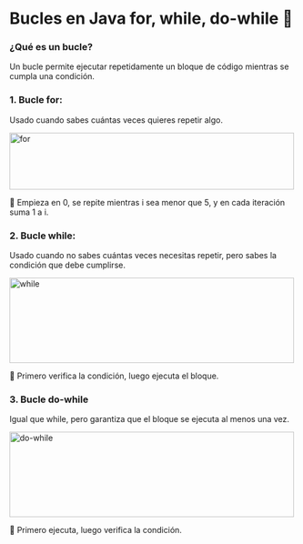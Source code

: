 # Bucles en Java for, while, do-while :repeat:
### ¿Qué es un bucle?
Un bucle permite ejecutar repetidamente un bloque de código mientras se cumpla una condición.
### 1. Bucle for:
Usado cuando sabes cuántas veces quieres repetir algo.

<image src="https://github.com/aruipal/Java/blob/main/recursos/for.JPG" alt="for" width="500" height="100">

:pushpin: Empieza en 0, se repite mientras i sea menor que 5, y en cada iteración suma 1 a i.
### 2. Bucle while:
Usado cuando no sabes cuántas veces necesitas repetir, pero sabes la condición que debe cumplirse.

<image src="https://github.com/aruipal/Java/blob/main/recursos/while.JPG" alt="while" width="500" height="150">
  
:pushpin: Primero verifica la condición, luego ejecuta el bloque.
### 3. Bucle do-while
Igual que while, pero garantiza que el bloque se ejecuta al menos una vez.

<image src="https://github.com/aruipal/Java/blob/main/recursos/dowhile.JPG" alt="do-while" width="500" height="150">
  
:pushpin: Primero ejecuta, luego verifica la condición.
